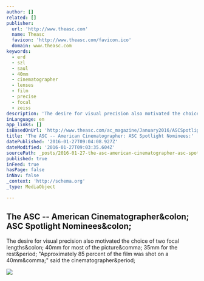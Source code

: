 ```yaml
---
author: []
related: []
publisher:
  url: 'http://www.theasc.com'
  name: Theasc
  favicon: 'http://www.theasc.com/favicon.ico'
  domain: www.theasc.com
keywords:
  - erd
  - szl
  - saul
  - 40mm
  - cinematographer
  - lenses
  - film
  - precise
  - focal
  - zeiss
description: 'The desire for visual precision also motivated the choice of two focal lengths: 40mm for most of the picture, 35mm for the rest. "Approximately 85 percent of the film was shot on a 40mm," said the cinematographer.'
inLanguage: en
app_links: []
isBasedOnUrl: 'http://www.theasc.com/ac_magazine/January2016/ASCSpotlightNominees/page3.php'
title: 'The ASC -- American Cinematographer: ASC Spotlight Nominees:'
datePublished: '2016-01-27T09:04:08.927Z'
dateModified: '2016-01-27T09:03:35.604Z'
sourcePath: _posts/2016-01-27-the-asc-american-cinematographer-asc-spotlight-nominees.md
published: true
inFeed: true
hasPage: false
inNav: false
_context: 'http://schema.org'
_type: MediaObject

---
```

<article style=""><h1>The ASC -- American Cinematographer&amp;colon; ASC Spotlight Nominees&amp;colon;</h1><p>The desire for visual precision also motivated the choice of two focal lengths&amp;colon; 40mm for most of the picture&amp;comma; 35mm for the rest&amp;period; "Approximately 85 percent of the film was shot on a 40mm&amp;comma;" said the cinematographer&amp;period;</p><img src="http://www.theasc.com/ac_magazine/January2016/ASCSpotlightNominees/images/30thASCAWARDS_opener.jpg" /></article>